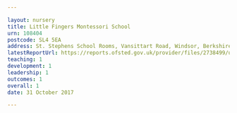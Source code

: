 ```yaml
---

layout: nursery
title: Little Fingers Montessori School
urn: 108404
postcode: SL4 5EA
address: St. Stephens School Rooms, Vansittart Road, Windsor, Berkshire, SL4 5EA
latestReportUrl: https://reports.ofsted.gov.uk/provider/files/2738499/urn/108404.pdf
teaching: 1
development: 1
leadership: 1
outcomes: 1
overall: 1
date: 31 October 2017

---
```

